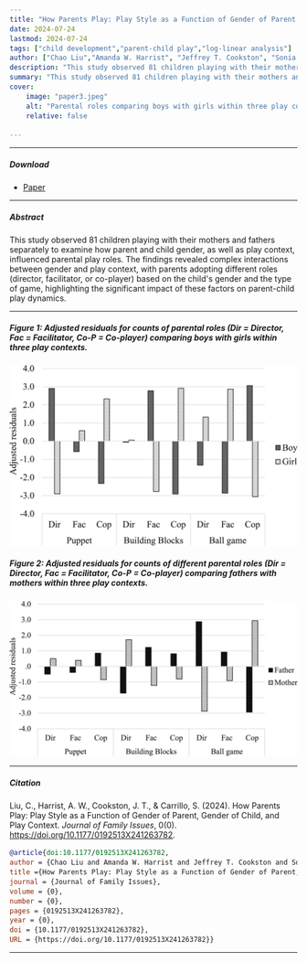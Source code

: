 ```yaml
---
title: "How Parents Play: Play Style as a Function of Gender of Parent, Gender of Child, and Play Context" 
date: 2024-07-24
lastmod: 2024-07-24
tags: ["child development","parent-child play","log-linear analysis"]
author: ["Chao Liu","Amanda W. Harrist", "Jeffrey T. Cookston", "Sonia Carrillo"]
description: "This study observed 81 children playing with their mothers and fathers separately to examine how parent and child gender, as well as play context, influenced parental play roles. The findings revealed complex interactions between gender and play context, with parents adopting different roles (director, facilitator, or co-player) based on the child's gender and the type of game, highlighting the significant impact of these factors on parent-child play dynamics." 
summary: "This study observed 81 children playing with their mothers and fathers separately to examine how parent and child gender, as well as play context, influenced parental play roles. The findings revealed complex interactions between gender and play context, with parents adopting different roles (director, facilitator, or co-player) based on the child's gender and the type of game, highlighting the significant impact of these factors on parent-child play dynamics."
cover:
    image: "paper3.jpeg"
    alt: "Parental roles comparing boys with girls within three play contexts."
    relative: false

---
```


---

##### Download

+ [Paper](https://journals.sagepub.com/doi/full/10.1177/0192513X241263782)

---

##### Abstract

This study observed 81 children playing with their mothers and fathers separately to examine how parent and child gender, as well as play context, influenced parental play roles. The findings revealed complex interactions between gender and play context, with parents adopting different roles (director, facilitator, or co-player) based on the child's gender and the type of game, highlighting the significant impact of these factors on parent-child play dynamics.

---

##### Figure 1: Adjusted residuals for counts of parental roles (Dir = Director, Fac = Facilitator, Co-P = Co-player) comparing boys with girls within three play contexts. 

![](paper3.jpeg)

##### Figure 2: Adjusted residuals for counts of different parental roles (Dir = Director, Fac = Facilitator, Co-P = Co-player) comparing fathers with mothers within three play contexts.

![](paper3_2.jpeg)

---

##### Citation

Liu, C., Harrist, A. W., Cookston, J. T., & Carrillo, S. (2024). How Parents Play: Play Style as a Function of Gender of Parent, Gender of Child, and Play Context. *Journal of Family Issues*, 0(0). https://doi.org/10.1177/0192513X241263782.

```BibTeX
@article{doi:10.1177/0192513X241263782,
author = {Chao Liu and Amanda W. Harrist and Jeffrey T. Cookston and Sonia Carrillo},
title ={How Parents Play: Play Style as a Function of Gender of Parent, Gender of Child, and Play Context},
journal = {Journal of Family Issues},
volume = {0},
number = {0},
pages = {0192513X241263782},
year = {0},
doi = {10.1177/0192513X241263782},
URL = {https://doi.org/10.1177/0192513X241263782}}
```

---

